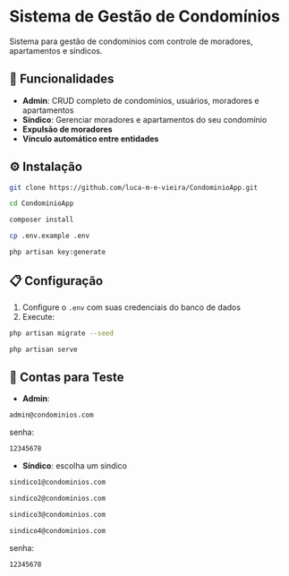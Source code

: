 # Sistema de Gestão de Condomínios

Sistema para gestão de condomínios com controle de moradores, apartamentos e síndicos.

## 🚀 Funcionalidades
- **Admin**: CRUD completo de condomínios, usuários, moradores e apartamentos
- **Síndico**: Gerenciar moradores e apartamentos do seu condomínio
- **Expulsão de moradores**
- **Vínculo automático entre entidades**

## ⚙️ Instalação
```bash
git clone https://github.com/luca-m-e-vieira/CondominioApp.git
```
```bash
cd CondominioApp
```
```bash
composer install
```
```bash
cp .env.example .env
```
```bash
php artisan key:generate
```

## 📋 Configuração
1. Configure o `.env` com suas credenciais do banco de dados
2. Execute:
```bash
php artisan migrate --seed
```
```bash
php artisan serve
```

## 🧪 Contas para Teste
- **Admin**:
 ```bash
 admin@condominios.com
```
senha:
```bash
12345678
```
- **Síndico**:
escolha um sindico
```bash
sindico1@condominios.com
```
```bash
sindico2@condominios.com
```
```bash
sindico3@condominios.com
```
```bash
sindico4@condominios.com
```
senha:
```bash
12345678
```

